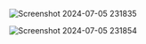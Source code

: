 ![Screenshot 2024-07-05 231835](https://github.com/Jaybghel/food_ordering/assets/139919160/ca631d80-cbea-4ec1-9642-9e2c739acbcc)





![Screenshot 2024-07-05 231854](https://github.com/Jaybghel/food_ordering/assets/139919160/3248c28c-5bb4-4128-8951-1e913abce078)
